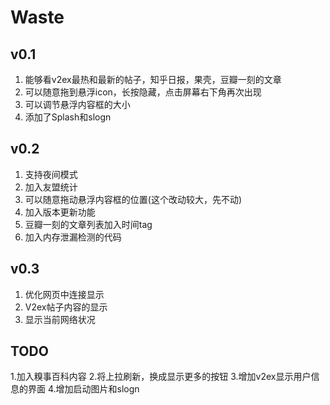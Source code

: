 # Waste

## v0.1
1. 能够看v2ex最热和最新的帖子，知乎日报，果壳，豆瓣一刻的文章
2. 可以随意拖到悬浮icon，长按隐藏，点击屏幕右下角再次出现
3. 可以调节悬浮内容框的大小
4. 添加了Splash和slogn

## v0.2
1. 支持夜间模式
2. 加入友盟统计
3. 可以随意拖动悬浮内容框的位置(这个改动较大，先不动)
4. 加入版本更新功能
5. 豆瓣一刻的文章列表加入时间tag
6. 加入内存泄漏检测的代码

## v0.3
1. 优化网页中连接显示
2. V2ex帖子内容的显示
3. 显示当前网络状况

## TODO
1.加入糗事百科内容
2.将上拉刷新，换成显示更多的按钮
3.增加v2ex显示用户信息的界面
4.增加启动图片和slogn
